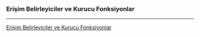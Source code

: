 ### Erişim Belirleyiciler ve Kurucu Fonksiyonlar
---
[Erişim Belirleyiciler ve Kurucu Fonksiyonlar
](https://app.patika.dev/courses/csharp-101/2-kurucu-fonksiyonlar)